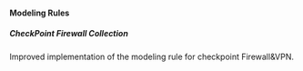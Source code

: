 #### Modeling Rules
##### CheckPoint Firewall Collection
Improved implementation of the modeling rule for checkpoint Firewall&VPN.
